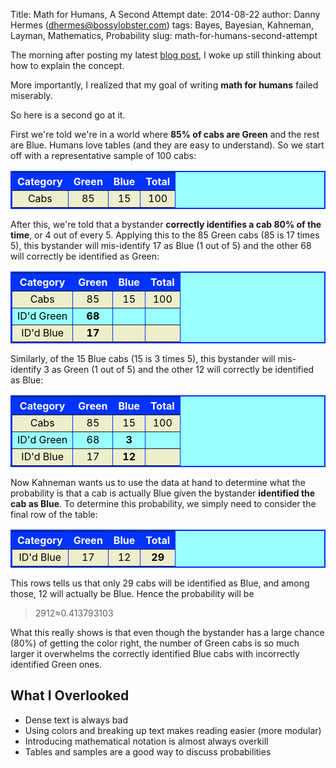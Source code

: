 Title: Math for Humans, A Second Attempt
date: 2014-08-22
author: Danny Hermes (dhermes@bossylobster.com)
tags: Bayes, Bayesian, Kahneman, Layman, Mathematics, Probability
slug: math-for-humans-second-attempt

The morning after posting my latest
[blog post](http://blog.bossylobster.com/2014/07/conditional-probabilities-in-thinking.html),
I woke up still thinking about how to explain the concept.

More importantly, I realized that my goal of writing
**math for humans** failed miserably.

So here is a second go at it.

First we're told we're in a world where **85% of cabs are Green**
and the rest are Blue. Humans love tables (and they are
easy to understand). So we start off with a representative sample of 100
cabs:

<!--- http://blogknowhow.blogspot.com/2011/01/how-add-table-blogger-blogspot-post.html -->
<style type="text/css">
.nobrtable br { display: none }
.nobrtable tr {text-align: center;}
.nobrtable tr.alt td {background-color: #eeeecc; color: black;}
.nobrtable td {text-align: center;}
.nobrtable caption {caption-side:bottom;}
</style>

<div style="margin-left: auto; margin-right: auto; text-align: center;">
<div class="nobrtable">
<table border="2" bordercolor="#0033FF" cellpadding="10" cellspacing="0" style="background-color: #99ffff; border-collapse: collapse; color: black; margin-left: auto; margin-right: auto; width: 100%px;">
<tbody>
<tr style="background-color: #0033ff; color: white; padding-bottom: 4px; padding-top: 5px;">
<th>Category</th>
<th>Green</th>
<th>Blue</th>
<th>Total</th>
</tr>
<tr class="alt">
<td>Cabs</td>
<td>85</td>
<td>15</td>
<td>100</td>
</tr>
</tbody></table>
</div>
</div>

After this, we're told that a bystander
**correctly identifies a cab 80% of the time**, or 4 out of every 5.
Applying this to the 85 Green cabs (85 is 17 times 5), this bystander
will mis-identify 17 as Blue (1 out of 5) and the other 68 will
correctly be identified as Green:

<div style="margin-left: auto; margin-right: auto; text-align: center;">
<div class="nobrtable">
<table border="2" bordercolor="#0033FF" cellpadding="10" cellspacing="0" style="background-color: #99ffff; border-collapse: collapse; color: black; margin-left: auto; margin-right: auto; width: 100%px;">
<tbody>
<tr style="background-color: #0033ff; color: white; padding-bottom: 4px; padding-top: 5px;">
<th>Category</th>
<th>Green</th>
<th>Blue</th>
<th>Total</th>
</tr>
<tr class="alt">
<td>Cabs</td>
<td>85</td>
<td>15</td>
<td>100</td>
</tr>
<tr>
<td>ID'd Green</td>
<td><b>68</b></td>
<td></td>
<td></td>
</tr>
<tr class="alt">
<td>ID'd Blue</td>
<td><b>17</b></td>
<td></td>
<td></td>
</tr>
</tbody></table>
</div>
</div>

Similarly, of the 15 Blue cabs (15 is 3 times 5), this bystander will
mis-identify 3 as Green (1 out of 5) and the other 12 will correctly be
identified as Blue:

<div style="margin-left: auto; margin-right: auto; text-align: center;">
<div class="nobrtable">
<table border="2" bordercolor="#0033FF" cellpadding="10" cellspacing="0" style="background-color: #99ffff; border-collapse: collapse; color: black; margin-left: auto; margin-right: auto; width: 100%px;">
<tbody>
<tr style="background-color: #0033ff; color: white; padding-bottom: 4px; padding-top: 5px;">
<th>Category</th>
<th>Green</th>
<th>Blue</th>
<th>Total</th>
</tr>
<tr class="alt">
<td>Cabs</td>
<td>85</td>
<td>15</td>
<td>100</td>
</tr>
<tr>
<td>ID'd Green</td>
<td>68</td>
<td><b>3</b></td>
<td></td>
</tr>
<tr class="alt">
<td>ID'd Blue</td>
<td>17</td>
<td><b>12</b></td>
<td></td>
</tr>
</tbody></table>
</div>
</div>

Now Kahneman wants us to use the data at hand to determine what the
probability is that a cab is <span>actually Blue</span> given the
bystander **identified the cab as Blue**. To determine this
probability, we simply need to consider the final row of the table:

<div style="margin-left: auto; margin-right: auto; text-align: center;">
<div class="nobrtable">
<table border="2" bordercolor="#0033FF" cellpadding="10" cellspacing="0" style="background-color: #99ffff; border-collapse: collapse; color: black; margin-left: auto; margin-right: auto; width: 100%px;">
<tbody>
<tr style="background-color: #0033ff; color: white; padding-bottom: 4px; padding-top: 5px;">
<th>Category</th>
<th>Green</th>
<th>Blue</th>
<th>Total</th>
</tr>
<tr class="alt">
<td>ID'd Blue</td>
<td>17</td>
<td>12</td>
<td><b>29</b></td>
</tr>
</tbody></table>
</div>
</div>

This rows tells us that only 29 cabs will be identified as Blue, and
among those, 12 will actually be Blue. Hence the probability will be

<div class="katex-elt"><blockquote>
<span class="katex"><span class="katex-inner"><span class="strut" style="height:0.845108em;"></span><span class="strut bottom" style="height:1.190108em;vertical-align:-0.345em;"></span><span class="base textstyle uncramped"><span class="minner reset-textstyle textstyle uncramped"><span class="mfrac"><span class="vlist"><span style="top:0.345em;"><span class="fontsize-ensurer reset-size5 size5"><span style="font-size:0em;">&#8203;</span></span><span class="reset-textstyle scriptstyle cramped"><span class="mord scriptstyle cramped"><span class="mord">2</span><span class="mord">9</span></span></span></span><span style="top:-0.22999999999999998em;"><span class="fontsize-ensurer reset-size5 size5"><span style="font-size:0em;">&#8203;</span></span><span class="reset-textstyle textstyle uncramped frac-line"></span></span><span style="top:-0.394em;"><span class="fontsize-ensurer reset-size5 size5"><span style="font-size:0em;">&#8203;</span></span><span class="reset-textstyle scriptstyle uncramped"><span class="mord scriptstyle uncramped"><span class="mord">1</span><span class="mord">2</span></span></span></span><span class="baseline-fix"><span class="fontsize-ensurer reset-size5 size5"><span style="font-size:0em;">&#8203;</span></span>&#8203;</span></span></span></span><span class="mrel">&#8776;</span><span class="mord">0</span><span class="mord">.</span><span class="mord">4</span><span class="mord">1</span><span class="mord">3</span><span class="mord">7</span><span class="mord">9</span><span class="mord">3</span><span class="mord">1</span><span class="mord">0</span><span class="mord">3</span></span></span></span>
</blockquote></div>

What this really shows is that even though the bystander has a large
chance (80%) of getting the color right, the number of Green cabs is
so much larger it overwhelms the correctly identified Blue cabs with
incorrectly identified Green ones.

What I Overlooked
-----------------

-   Dense text is always bad
-   Using colors and breaking up text makes reading easier (more
    modular)
-   Introducing mathematical notation is almost always overkill
-   Tables and samples are a good way to discuss probabilities

<a href="https://profiles.google.com/114760865724135687241" rel="author" style="display: none;">About Bossy Lobster</a>
